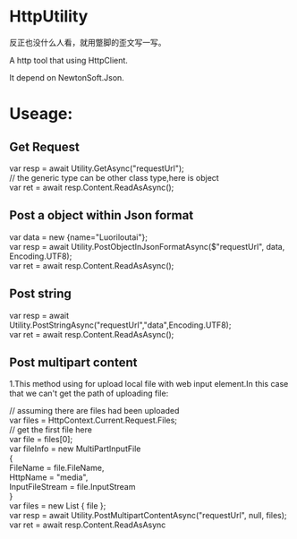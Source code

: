 # HttpUtility

反正也没什么人看，就用蹩脚的歪文写一写。


A http tool that using HttpClient.

It depend on NewtonSoft.Json.


# Useage:

## Get Request
var resp = await Utility.GetAsync("requestUrl");  
// the generic type can be other class type,here is object  
var ret = await resp.Content.ReadAsAsync<object>();  

## Post a object within Json format
var data = new {name="Luoriloutai"};  
var resp = await Utility.PostObjectInJsonFormatAsync($"requestUrl", data, Encoding.UTF8);  
var ret = await resp.Content.ReadAsAsync<object>();

## Post string
var resp = await Utility.PostStringAsync("requestUrl","data",Encoding.UTF8);  
var ret = await resp.Content.ReadAsAsync<object>();

## Post multipart content
1.This method using for upload local file with web input element.In this case that we can't get the path of uploading file:   

// assuming there are files had been uploaded  
var files = HttpContext.Current.Request.Files;  
// get the first file here  
var file = files[0];   
var fileInfo = new MultiPartInputFile  
{  
    FileName = file.FileName,  
    HttpName = "media",  
    InputFileStream = file.InputStream  
}  
var files = new List<MultiPartInputFile> { file };   
var resp = await Utility.PostMultipartContentAsync("requestUrl", null, files);  
var ret = await resp.Content.ReadAsAsync<object>();  

2.This method using for the case that we can get the path of uploading file,in common, this will be desktop app programing:  

var files = new List<MultipartLocalFile>{   
	new MultipartLocalFile{  
		HttpName="file",  
		FileLocalPath="c:\\test.jpg"  
	};  
};  
var resp = await Utility.PostMultipartContentAsync("requestUrl", null, files);  
var ret = await resp.Content.ReadAsAsync<object>();  


